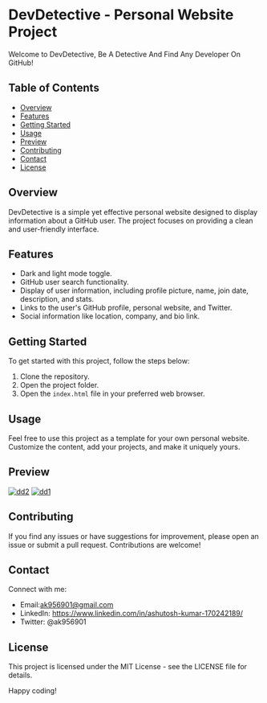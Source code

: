 # DevDetective - Personal Website Project

Welcome to DevDetective, Be A Detective And Find Any Developer On GitHub!

## Table of Contents

- [Overview](#overview)
- [Features](#features)
- [Getting Started](#getting-started)
- [Usage](#usage)
- [Preview](#preview)
- [Contributing](#contributing)
- [Contact](#contact)
- [License](#license)

## Overview

DevDetective is a simple yet effective personal website designed to display information about a GitHub user. The project focuses on providing a clean and user-friendly interface.

## Features

- Dark and light mode toggle.
- GitHub user search functionality.
- Display of user information, including profile picture, name, join date, description, and stats.
- Links to the user's GitHub profile, personal website, and Twitter.
- Social information like location, company, and bio link.

## Getting Started

To get started with this project, follow the steps below:

1. Clone the repository.
2. Open the project folder.
3. Open the `index.html` file in your preferred web browser.

## Usage

Feel free to use this project as a template for your own personal website. Customize the content, add your projects, and make it uniquely yours.

## Preview

<a href="https://ibb.co/3CkwFFk"><img src="https://i.ibb.co/6WN2ttN/dd2.png" alt="dd2" border="0"></a>
<a href="https://ibb.co/SVGrsRc"><img src="https://i.ibb.co/frLv149/dd1.png" alt="dd1" border="0"></a>

## Contributing

If you find any issues or have suggestions for improvement, please open an issue or submit a pull request. Contributions are welcome!

## Contact

Connect with me:
- Email:ak956901@gmail.com
- LinkedIn: https://www.linkedin.com/in/ashutosh-kumar-170242189/
- Twitter: @ak956901

## License

This project is licensed under the MIT License - see the LICENSE file for details.

Happy coding!

